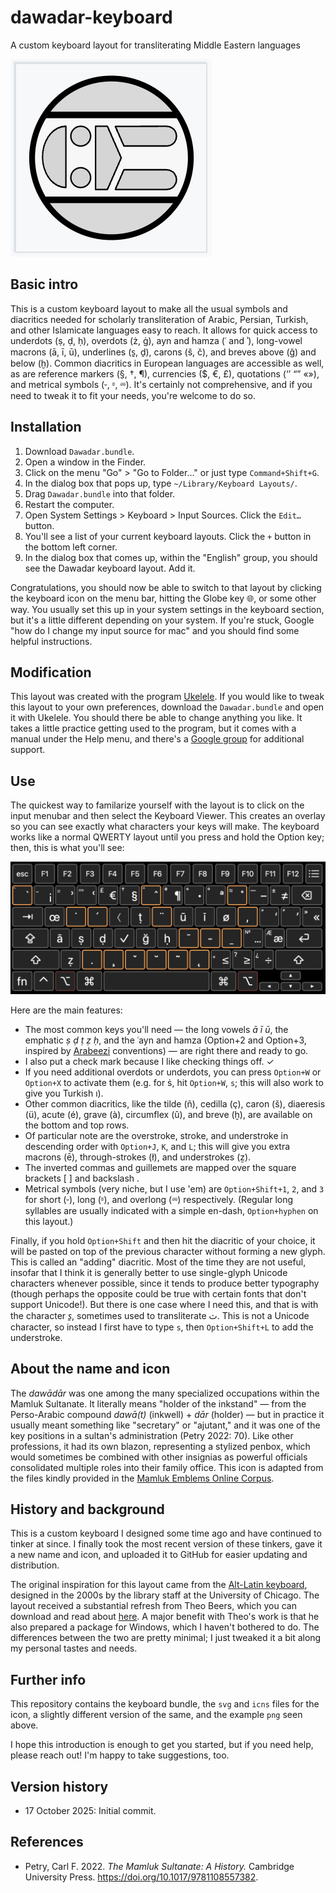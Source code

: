 # dawadar-keyboard
A custom keyboard layout for transliterating Middle Eastern languages

![Header icon](HeaderIcon.png)

## Basic intro
This is a custom keyboard layout to make all the usual symbols and diacritics needed for scholarly transliteration of Arabic, Persian, Turkish, and other Islamicate languages easy to reach.  It allows for quick access to underdots (ṣ, ḍ, ḥ), overdots (ż, ġ), ayn and hamza (ʿ and ʾ), long-vowel macrons (ā, ī, ū), underlines (s̱, ḏ), carons (š, č), and breves above (ğ) and below (ḫ).  Common diacritics in European languages are accessible as well, as are reference markers (§, †, ¶), currencies ($, €, £), quotations (‘’ “” «»), and metrical symbols (⏑, ⏒, ⏔).  It's certainly not comprehensive, and if you need to tweak it to fit your needs, you're welcome to do so.

## Installation
1. Download `Dawadar.bundle`.
2. Open a window in the Finder.
3. Click on the menu "Go" > "Go to Folder…" or just type `Command+Shift+G`.
4. In the dialog box that pops up, type `~/Library/Keyboard Layouts/`.
5. Drag `Dawadar.bundle` into that folder.
6. Restart the computer.
7. Open System Settings > Keyboard > Input Sources. Click the `Edit…` button.
8. You'll see a list of your current keyboard layouts. Click the `+` button in the bottom left corner. 
9. In the dialog box that comes up, within the "English" group, you should see the Dawadar keyboard layout. Add it.

Congratulations, you should now be able to switch to that layout by clicking the keyboard icon on the menu bar, hitting the Globe key 🌐, or some other way.  You usually set this up in your system settings in the keyboard section, but it's a little different depending on your system.  If you're stuck, Google "how do I change my input source for mac" and you should find some helpful instructions.

## Modification
This layout was created with the program [Ukelele](https://software.sil.org/ukelele/).  If you would like to tweak this layout to your own preferences, download the `Dawadar.bundle` and open it with Ukelele.  You should there be able to change anything you like.  It takes a little practice getting used to the program, but it comes with a manual under the Help menu, and there's a [Google group](http://groups.google.com/group/ukelele-users) for additional support.

## Use
The quickest way to familarize yourself with the layout is to click on the input menubar and then select the Keyboard Viewer.  This creates an overlay so you can see exactly what characters your keys will make.  The keyboard works like a normal QWERTY layout until you press and hold the Option key; then, this is what you'll see:

![Keyboard layout when Option is pressed](OptionKeys.png)

Here are the main features:

- The most common keys you'll need — the long vowels *ā ī ū*, the emphatic *ṣ ḍ ṭ ẓ ḥ*, and the ʿayn and hamza (Option+2 and Option+3, inspired by [Arabeezi](https://en.wikipedia.org/wiki/Arabic_chat_alphabet) conventions) — are right there and ready to go.
- I also put a check mark because I like checking things off. ✓ 
- If you need additional overdots or underdots, you can press `Option+W` or `Option+X` to activate them (e.g. for ṡ, hit `Option+W`, `s`; this will also work to give you Turkish ı).
- Other common diacritics, like the tilde (ñ), cedilla (ç), caron (š), diaeresis (ü), acute (é), grave (à), circumflex (û), and breve (ḫ), are available on the bottom and top rows.
- Of particular note are the overstroke, stroke, and understroke in descending order with `Option+J`, `K`, and `L`; this will give you extra macrons (ē), through-strokes (ł), and understrokes (ẕ).
- The inverted commas and guillemets are mapped over the square brackets [ ] and backslash \. 
- Metrical symbols (very niche, but I use 'em) are `Option+Shift+1`, `2`, and `3` for short (⏑), long (⏒), and overlong (⏔) respectively. (Regular long syllables are usually indicated with a simple en-dash, `Option+hyphen` on this layout.)

Finally, if you hold `Option+Shift` and then hit the diacritic of your choice, it will be pasted on top of the previous character without forming a new glyph.  This is called an "adding" diacritic.  Most of the time they are not useful, insofar that I think it is generally better to use single-glyph Unicode characters whenever possible, since it tends to produce better typography (though perhaps the opposite could be true with certain fonts that don't support Unicode!).  But there is one case where I need this, and that is with the character *s̱*, sometimes used to transliterate ث.  This is not a Unicode character, so instead I first have to type `s`, then `Option+Shift+L` to add the understroke. 

## About the name and icon
The *dawādār* was one among the many specialized occupations within the Mamluk Sultanate.  It literally means "holder of the inkstand" — from the Perso-Arabic compound *dawā(t)* (inkwell) + *dār* (holder) — but in practice it usually meant something like "secretary" or "ajutant," and it was one of the key positions in a sultan's administration (Petry 2022: 70).  Like other professions, it had its own blazon, representing a stylized penbox, which would sometimes be combined with other insignias as powerful officials consolidated multiple roles into their family office.  This icon is adapted from the files kindly provided in the [Mamluk Emblems Online Corpus](https://heraldicart.org/mamluk-emblems-online-corpus/).

<!-- This simple version of the insignia is adapted from Heath 1984 (I know, it's not academic; but hey, it's just an icon).  -->

## History and background
This is a custom keyboard I designed some time ago and have continued to tinker at since.  I finally took the most recent version of these tinkers, gave it a new name and icon, and uploaded it to GitHub for easier updating and distribution.

The original inspiration for this layout came from the [Alt-Latin keyboard](https://www.lib.uchicago.edu/e/collections/mideast/encyclopedia/alt-latin.html), designed in the 2000s by the library staff at the University of Chicago. The layout received a substantial refresh from Theo Beers, which you can download and read about [here](https://medium.com/@tbeers/the-alt-latin-keyboard-layout-windows-version-701c64f8bfd8). A major benefit with Theo's work is that he also prepared a package for Windows, which I haven't bothered to do.  The differences between the two are pretty minimal; I just tweaked it a bit along my personal tastes and needs.

## Further info
This repository contains the keyboard bundle, the `svg` and `icns` files for the icon, a slightly different version of the same, and the example `png` seen above.

I hope this introduction is enough to get you started, but if you need help, please reach out!  I'm happy to take suggestions, too. 

## Version history
- 17 October 2025: Initial commit.

## References
- Petry, Carl F. 2022. *The Mamluk Sultanate: A History.* Cambridge University Press. <https://doi.org/10.1017/9781108557382>.

<!-- - Heath, Ian. 1984. *Armies of the Middle Ages, Volume 2: The Ottoman Empire, Eastern Europe and the Near East, 1300-1500*. Goring-by-Sea, Sussex: Wargames Research Group. -->
